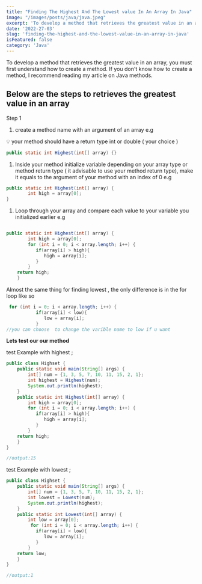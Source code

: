 ```yaml
---
title: "Finding The Highest And The Lowest value In An Array In Java"
image: "/images/posts/java/java.jpeg"
excerpt: 'To develop a method that retrieves the greatest value in an array, you must first understand how to create a method.' 
date: '2022-27-03'
slug: 'finding-the-highest-and-the-lowest-value-in-an-array-in-java'
isFeatured: false
category: 'Java'
---
```


To develop a method that retrieves the greatest value in an array, you must first understand how to create a method. If you don't know how to create a method, I recommend reading my article on Java methods.

## Below are the steps to retrieves the greatest value in an array

Step 1

1. create a method name with an argument of an array e.g

<aside>
💡 your method should have a return type int or double (  your choice )

</aside>

```java
public static int Highest(int[] array) {}
```

1. Inside your method  initialize variable depending on your array type or method return type ( it advisable to use your method return type), make it equals to the argument of your method with an index of 0 e.g

```java
public static int Highest(int[] array) {
        int high = array[0];
}
```

1. Loop through your array and compare each value to your variable you initialized earlier  e.g

```java

public static int Highest(int[] array) {
        int high = array[0];
        for (int i = 0; i < array.length; i++) {
           if(array[i] > high){
              high = array[i];
           }
        }
    return high;
    }
```

Almost the same thing for finding lowest , the only difference is in the for loop like so  

```java
 for (int i = 0; i < array.length; i++) {
           if(array[i] < low){
              low = array[i];
           }
//you can choose  to change the varible name to low if u want 
```

**Lets test our our method** 

test Example with highest ;

```java
public class Highset {
    public static void main(String[] args) {
        int[] num = {1, 3, 5, 7, 10, 11, 15, 2, 1};
        int highest = Highest(num);
        System.out.println(highest);
    }
    public static int Highest(int[] array) {
        int high = array[0];
        for (int i = 0; i < array.length; i++) {
           if(array[i] > high){
              high = array[i];
           }
        }
    return high;
    }
}

//output:15
```

test Example with lowest ;

```java
public class Highset {
    public static void main(String[] args) {
        int[] num = {1, 3, 5, 7, 10, 11, 15, 2, 1};
        int lowest = Lowest(num);
        System.out.println(highest);
    }
    public static int Lowest(int[] array) {
        int low = array[0];
         for (int i = 0; i < array.length; i++) {
           if(array[i] < low){
              low = array[i];
           }
        }
    return low;
    }
}

//output:1
```